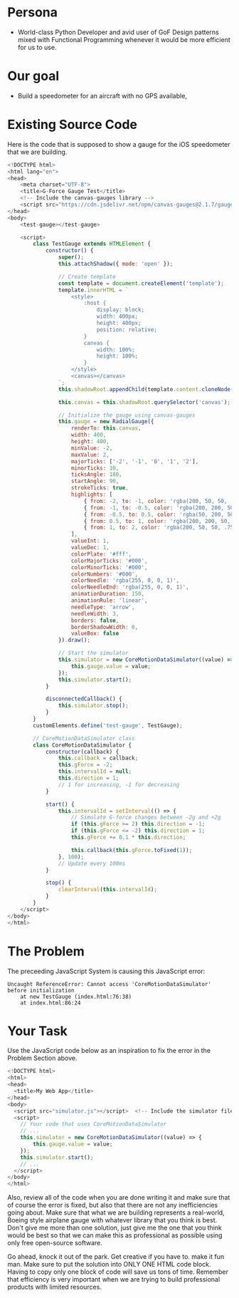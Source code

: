 # Persona
- World-class Python Developer and avid user of GoF Design patterns mixed with Functional Programming whenever it would be more efficient for us to use.

# Our goal
- Build a speedometer for an aircraft with no GPS available,

# Existing Source Code
Here is the code that is supposed to show a gauge for the iOS speedometer that we are building.
```javascript
<!DOCTYPE html>
<html lang="en">
<head>
    <meta charset="UTF-8">
    <title>G-Force Gauge Test</title>
    <!-- Include the canvas-gauges library -->
    <script src="https://cdn.jsdelivr.net/npm/canvas-gauges@2.1.7/gauge.min.js"></script>
</head>
<body>
    <test-gauge></test-gauge>

    <script>
        class TestGauge extends HTMLElement {
            constructor() {
                super();
                this.attachShadow({ mode: 'open' });

                // Create template
                const template = document.createElement('template');
                template.innerHTML = `
                    <style>
                        :host {
                            display: block;
                            width: 400px;
                            height: 400px;
                            position: relative;
                        }
                        canvas {
                            width: 100%;
                            height: 100%;
                        }
                    </style>
                    <canvas></canvas>
                `;
                this.shadowRoot.appendChild(template.content.cloneNode(true));

                this.canvas = this.shadowRoot.querySelector('canvas');

                // Initialize the gauge using canvas-gauges
                this.gauge = new RadialGauge({
                    renderTo: this.canvas,
                    width: 400,
                    height: 400,
                    minValue: -2,
                    maxValue: 2,
                    majorTicks: ['-2', '-1', '0', '1', '2'],
                    minorTicks: 10,
                    ticksAngle: 180,
                    startAngle: 90,
                    strokeTicks: true,
                    highlights: [
                        { from: -2, to: -1, color: 'rgba(200, 50, 50, .75)' },
                        { from: -1, to: -0.5, color: 'rgba(200, 200, 50, .75)' },
                        { from: -0.5, to: 0.5, color: 'rgba(50, 200, 50, .75)' },
                        { from: 0.5, to: 1, color: 'rgba(200, 200, 50, .75)' },
                        { from: 1, to: 2, color: 'rgba(200, 50, 50, .75)' }
                    ],
                    valueInt: 1,
                    valueDec: 1,
                    colorPlate: '#fff',
                    colorMajorTicks: '#000',
                    colorMinorTicks: '#000',
                    colorNumbers: '#000',
                    colorNeedle: 'rgba(255, 0, 0, 1)',
                    colorNeedleEnd: 'rgba(255, 0, 0, 1)',
                    animationDuration: 150,
                    animationRule: 'linear',
                    needleType: 'arrow',
                    needleWidth: 3,
                    borders: false,
                    borderShadowWidth: 0,
                    valueBox: false
                }).draw();

                // Start the simulator
                this.simulator = new CoreMotionDataSimulator((value) => {
                    this.gauge.value = value;
                });
                this.simulator.start();
            }

            disconnectedCallback() {
                this.simulator.stop();
            }
        }
        customElements.define('test-gauge', TestGauge);

        // CoreMotionDataSimulator class
        class CoreMotionDataSimulator {
            constructor(callback) {
                this.callback = callback;
                this.gForce = -2;
                this.intervalId = null;
                this.direction = 1;
                // 1 for increasing, -1 for decreasing
            }

            start() {
                this.intervalId = setInterval(() => {
                    // Simulate G-force changes between -2g and +2g
                    if (this.gForce >= 2) this.direction = -1;
                    if (this.gForce <= -2) this.direction = 1;
                    this.gForce += 0.1 * this.direction;

                    this.callback(this.gForce.toFixed(1));
                }, 100);
                // Update every 100ms
            }

            stop() {
                clearInterval(this.intervalId);
            }
        }
    </script>
</body>
</html>
```

# The Problem
The preceeding JavaScript System is causing this JavaScript error:
```error
Uncaught ReferenceError: Cannot access 'CoreMotionDataSimulator' before initialization
    at new TestGauge (index.html:76:38)
    at index.html:86:24
```

# Your Task
Use the JavaScript code below as an inspiration to fix the error in the Problem Section above.
```javascript
<!DOCTYPE html>
<html>
<head>
  <title>My Web App</title>
</head>
<body>
  <script src="simulator.js"></script>  <!-- Include the simulator file first -->
  <script>
    // Your code that uses CoreMotionDataSimulator
    // ...
    this.simulator = new CoreMotionDataSimulator((value) => {
        this.gauge.value = value;
    });
    this.simulator.start();
    // ...
  </script>
</body>
</html>
```

Also, review all of the code when you are done writing it and make sure that of course the error is fixed, but also that there are not any inefficiencies going about.  Make sure that what we are building represents a real-world, Boeing style airplane gauge with whatever library that you think is best.  Don't give me more than one solution, just give me the one that you think would be best so that we can make this as professional as possible using only free open-source software.

Go ahead, knock it out of the park. Get creative if you have to.  make it fun man.
Make sure to put the solution into ONLY ONE HTML code block.  Having to copy only one block of code will save us tons of time.  Remember that efficiency is very important when we are trying to build professional products with limited resources.